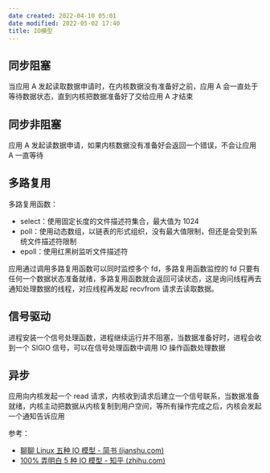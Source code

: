 ```yaml
---
date created: 2022-04-10 05:01
date modified: 2022-05-02 17:40
title: IO模型
---
```

## 同步阻塞
当应用 A 发起读取数据申请时，在内核数据没有准备好之前，应用 A 会一直处于等待数据状态，直到内核把数据准备好了交给应用 A 才结束

## 同步非阻塞
应用 A 发起读数据申请，如果内核数据没有准备好会返回一个错误，不会让应用 A 一直等待

## 多路复用
多路复用函数：
- select：使用固定长度的文件描述符集合，最大值为 1024
- poll：使用动态数组，以链表的形式组织，没有最大值限制，但还是会受到系统文件描述符限制
- epoll：使用红黑树监听文件描述符

应用通过调用多路复用函数可以同时监控多个 fd，多路复用函数监控的 fd 只要有任何一个数据状态准备就绪，多路复用函数就会返回可读状态，这是询问线程再去通知处理数据的线程，对应线程再发起 recvfrom 请求去读取数据。
## 信号驱动
进程安装一个信号处理函数，进程继续运行并不阻塞，当数据准备好时，进程会收到一个 SIGIO 信号，可以在信号处理函数中调用 IO 操作函数处理数据

## 异步
应用向内核发起一个 read 请求，内核收到请求后建立一个信号联系，当数据准备就绪，内核主动把数据从内核复制到用户空间，等所有操作完成之后，内核会发起一个通知告诉应用

参考：
- [聊聊 Linux 五种 IO 模型 - 简书 (jianshu.com)](https://www.jianshu.com/p/486b0965c296)
- [100% 弄明白 5 种 IO 模型 - 知乎 (zhihu.com)](https://zhuanlan.zhihu.com/p/115912936)
